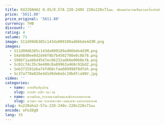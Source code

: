 ```yaml
---
title: KU220AHA2 0.45/0.57A 220-240V 220x220x71มม. พัดลมทำความเย็นแรงเหวี่ยงกังหันโลหะทั้งหมด
price: '5611.80'
price_original: '5611.80'
currency: THB
discount: ''
rating: 4
volume: 71
image: S11d99d6385c143da909189ad66bde4d3M.png
images:
  - S11d99d6385c143da909189ad66bde4d3M.png
  - S4d48d0ee0d2d46f8b7b4502708e0c8b78.png
  - S986f1aab6d4547ec86232ad68e00b8e7A.png
  - Sc82c7dc35c9e488c8a89963a468c91bdZ.png
  - Seb371591eba74fd68cfae609998f8dfeh.png
  - Sc37a778e026e4d1d9de6ebc19bdfca98V.jpg
video: ''
categories:
  - name: การปรับปรุงบ้าน
    slug: การปร-บปร-งบ-าน
  - name: ความร้อน,ระบายความร้อนและช่องระบายอากาศ
    slug: ความร-อน-ระบายความร-อนและช-องระบายอากาศ
slug: ku220aha2-57a-220-240v-220x220x71มม
encode: oFe2Dg8
lang: th
---
```

  